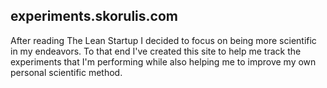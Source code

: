 experiments.skorulis.com
---------

After reading The Lean Startup I decided to focus on being more scientific in my endeavors. To that end I've created this site to help me track the experiments that I'm performing while also helping me to improve my own personal scientific method.